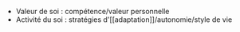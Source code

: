 - Valeur de soi : compétence/valeur personnelle 
- Activité du soi : stratégies d'[[adaptation]]/autonomie/style de vie 